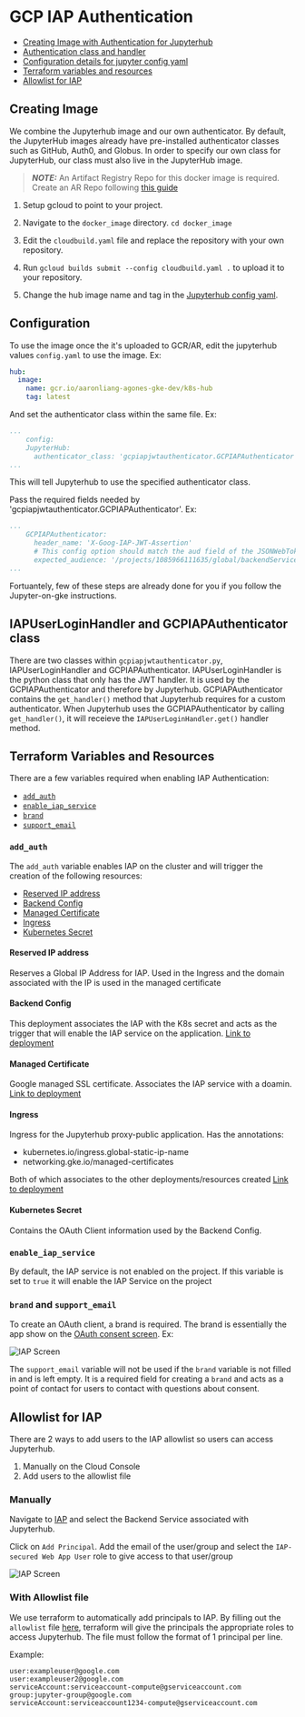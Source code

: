 # GCP IAP Authentication

- [Creating Image with Authentication for Jupyterhub](#creating-image)
- [Authentication class and handler](#iapuserloginhandler-and-gcpiapauthenticator-class)
- [Configuration details for jupyter config yaml](#configuration)
- [Terraform variables and resources](#terraform-variables-and-resources)
- [Allowlist for IAP](#allowlist-for-iap)

## Creating Image

We combine the Jupyterhub image and our own authenticator. By default, the JupyterHub images already have pre-installed authenticator classes such as GitHub, Auth0, and Globus. In order to specify our own class for JupyterHub, our class must also live in the JupyterHub image.

> **_NOTE:_** An Artifact Registry Repo for this docker image is required. Create an AR Repo following [this guide](https://cloud.google.com/artifact-registry/docs/repositories/create-repos)

1. Setup gcloud to point to your project.

2. Navigate to the `docker_image` directory. `cd docker_image`

3. Edit the `cloudbuild.yaml` file and replace the repository with your own repository.

4. Run `gcloud builds submit --config cloudbuild.yaml .` to upload it to your repository.

5. Change the hub image name and tag in the [Jupyterhub config yaml](https://github.com/GoogleCloudPlatform/ai-on-gke/blob/main/jupyter-on-gke/jupyter_config/config-selfauth.yaml#L13).

## Configuration

To use the image once the it's uploaded to GCR/AR, edit the jupyterhub values `config.yaml` to use the image. Ex:

```yaml
hub:
  image: 
    name: gcr.io/aaronliang-agones-gke-dev/k8s-hub
    tag: latest
```

And set the authenticator class within the same file. Ex:

```yaml
...
    config: 
    JupyterHub:
      authenticator_class: 'gcpiapjwtauthenticator.GCPIAPAuthenticator'
...
```

This will tell Jupyterhub to use the specified authenticator class.

Pass the required fields needed by 'gcpiapjwtauthenticator.GCPIAPAuthenticator'. Ex:

```yaml
...
    GCPIAPAuthenticator: 
      header_name: 'X-Goog-IAP-JWT-Assertion'
      # This config option should match the aud field of the JSONWebToken. Required. 
      expected_audience: '/projects/1085966111635/global/backendServices/8415836356342891701'
...
```

Fortuantely, few of these steps are already done for you if you follow the Jupyter-on-gke instructions.

## IAPUserLoginHandler and GCPIAPAuthenticator class

There are two classes within `gcpiapjwtauthenticator.py`, IAPUserLoginHandler and GCPIAPAuthenticator.
IAPUserLoginHandler is the python class that only has the JWT handler. It is used by the GCPIAPAuthenticator and therefore by Jupyterhub.
GCPIAPAuthenticator contains the `get_handler()` method that Jupyterhub requires for a custom authenticator. When Jupyterhub uses the GCPIAPAuthenticator by calling `get_handler()`, it will receieve the `IAPUserLoginHandler.get()` handler method.

## Terraform Variables and Resources

There are a few variables required when enabling IAP Authentication:

* [`add_auth`](#add_auth)
* [`enable_iap_service`](#enable_iap_service)
* [`brand`](#brand-and-support_email)
* [`support_email`](#brand-and-support_email)

### `add_auth`

The `add_auth` variable enables IAP on the cluster and will trigger the creation of the following resources:

* [Reserved IP address](#reserved-ip-address)
* [Backend Config](#backend-config)
* [Managed Certificate](#managed-certificate)
* [Ingress](#ingress)
* [Kubernetes Secret](#kubernetes-secret)

#### Reserved IP address

Reserves a Global IP Address for IAP. Used in the Ingress and the domain associated with the IP is used in the managed certificate

#### Backend Config

This deployment associates the IAP with the K8s secret and acts as the trigger that will enable the IAP service on the application.
[Link to deployment](https://github.com/GoogleCloudPlatform/ai-on-gke/blob/main/jupyter-on-gke/iap_module/deployments/backend-config.yaml)

#### Managed Certificate

Google managed SSL certificate. Associates the IAP service with a doamin.
[Link to deployment](https://github.com/GoogleCloudPlatform/ai-on-gke/blob/main/jupyter-on-gke/iap_module/deployments/managed-cert.yaml)

#### Ingress

Ingress for the Jupyterhub proxy-public application. Has the annotations:

- kubernetes.io/ingress.global-static-ip-name
- networking.gke.io/managed-certificates

Both of which associates to the other deployments/resources created
[Link to deployment](https://github.com/GoogleCloudPlatform/ai-on-gke/blob/main/jupyter-on-gke/iap_module/deployments/static-ingress.yaml)

#### Kubernetes Secret

Contains the OAuth Client information used by the Backend Config.

### `enable_iap_service`

By default, the IAP service is not enabled on the project. If this variable is set to `true` it will enable the IAP Service on the project

### `brand` and `support_email`

To create an OAuth client, a brand is required. The brand is essentially the app show on the [OAuth consent screen](https://console.cloud.google.com/apis/credentials/consent). Ex:

![IAP Screen](../images/brand_screenshot.png)

The `support_email` variable will not be used if the `brand` variable is not filled in and is left empty. It is a required field for creating a `brand` and acts as a point of contact for users to contact with questions about consent.

## Allowlist for IAP

There are 2 ways to add users to the IAP allowlist so users can access Jupyterhub.

1. Manually on the Cloud Console
2. Add users to the allowlist file

### Manually

Navigate to [IAP](https://console.cloud.google.com/security/iap) and select the Backend Service associated with Jupyterhub.

Click on `Add Principal`. Add the email of the user/group and select the `IAP-secured Web App User` role to give access to that user/group

![IAP Screen](../images/IAP_screenshot.png)

### With Allowlist file

We use terraform to automatically add principals to IAP. By filling out the `allowlist` file [here](https://github.com/GoogleCloudPlatform/ai-on-gke/blob/main/jupyter-on-gke/allowlist), terraform will give the principals the appropriate roles to access Jupyterhub. The file must follow the format of 1 principal per line.

Example:

```unset
user:exampleuser@google.com
user:exampleuser2@google.com
serviceAccount:serviceaccount-compute@gserviceaccount.com
group:jupyter-group@google.com
serviceAccount:serviceaccount1234-compute@gserviceaccount.com
```
